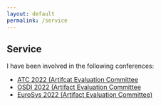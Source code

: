 ```yaml
---
layout: default
permalink: /service
---
```


## Service

I have been involved in the following conferences:

* [ATC 2022 (Artifcat Evaluation Committee](https://sysartifacts.github.io/atc2022/organizers)
* [OSDI 2022 (Artifact Evaluation Committee](https://sysartifacts.github.io/osdi2022/organizers)
* [EuroSys 2022 (Artifact Evaluation Committee)](https://sysartifacts.github.io/eurosys2022/organizers)
